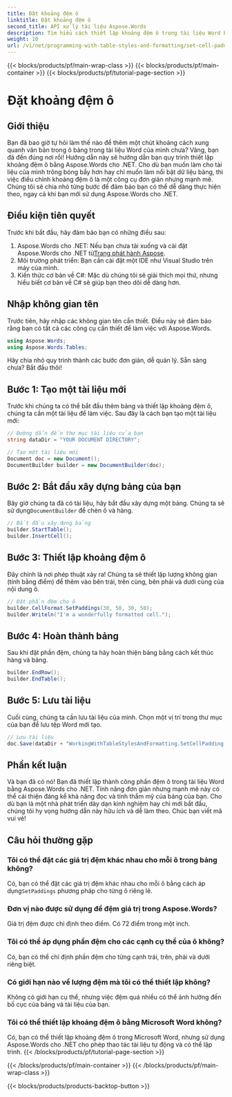 ```yaml
---
title: Đặt khoảng đệm ô
linktitle: Đặt khoảng đệm ô
second_title: API xử lý tài liệu Aspose.Words
description: Tìm hiểu cách thiết lập khoảng đệm ô trong tài liệu Word bằng Aspose.Words cho .NET với hướng dẫn từng bước của chúng tôi. Cải thiện định dạng bảng của tài liệu dễ dàng.
weight: 10
url: /vi/net/programming-with-table-styles-and-formatting/set-cell-padding/
---
```


{{< blocks/products/pf/main-wrap-class >}}
{{< blocks/products/pf/main-container >}}
{{< blocks/products/pf/tutorial-page-section >}}

# Đặt khoảng đệm ô

## Giới thiệu

Bạn đã bao giờ tự hỏi làm thế nào để thêm một chút khoảng cách xung quanh văn bản trong ô bảng trong tài liệu Word của mình chưa? Vâng, bạn đã đến đúng nơi rồi! Hướng dẫn này sẽ hướng dẫn bạn quy trình thiết lập khoảng đệm ô bằng Aspose.Words cho .NET. Cho dù bạn muốn làm cho tài liệu của mình trông bóng bẩy hơn hay chỉ muốn làm nổi bật dữ liệu bảng, thì việc điều chỉnh khoảng đệm ô là một công cụ đơn giản nhưng mạnh mẽ. Chúng tôi sẽ chia nhỏ từng bước để đảm bảo bạn có thể dễ dàng thực hiện theo, ngay cả khi bạn mới sử dụng Aspose.Words cho .NET.

## Điều kiện tiên quyết

Trước khi bắt đầu, hãy đảm bảo bạn có những điều sau:

1. Aspose.Words cho .NET: Nếu bạn chưa tải xuống và cài đặt Aspose.Words cho .NET từ[Trang phát hành Aspose](https://releases.aspose.com/words/net/).
2. Môi trường phát triển: Bạn cần cài đặt một IDE như Visual Studio trên máy của mình.
3. Kiến thức cơ bản về C#: Mặc dù chúng tôi sẽ giải thích mọi thứ, nhưng hiểu biết cơ bản về C# sẽ giúp bạn theo dõi dễ dàng hơn.

## Nhập không gian tên

Trước tiên, hãy nhập các không gian tên cần thiết. Điều này sẽ đảm bảo rằng bạn có tất cả các công cụ cần thiết để làm việc với Aspose.Words.

```csharp
using Aspose.Words;
using Aspose.Words.Tables;
```

Hãy chia nhỏ quy trình thành các bước đơn giản, dễ quản lý. Sẵn sàng chưa? Bắt đầu thôi!

## Bước 1: Tạo một tài liệu mới

Trước khi chúng ta có thể bắt đầu thêm bảng và thiết lập khoảng đệm ô, chúng ta cần một tài liệu để làm việc. Sau đây là cách bạn tạo một tài liệu mới:

```csharp
// Đường dẫn đến thư mục tài liệu của bạn
string dataDir = "YOUR DOCUMENT DIRECTORY";

// Tạo một tài liệu mới
Document doc = new Document();
DocumentBuilder builder = new DocumentBuilder(doc);
```

## Bước 2: Bắt đầu xây dựng bảng của bạn

 Bây giờ chúng ta đã có tài liệu, hãy bắt đầu xây dựng một bảng. Chúng ta sẽ sử dụng`DocumentBuilder` để chèn ô và hàng.

```csharp
// Bắt đầu xây dựng bảng
builder.StartTable();
builder.InsertCell();
```

## Bước 3: Thiết lập khoảng đệm ô

Đây chính là nơi phép thuật xảy ra! Chúng ta sẽ thiết lập lượng không gian (tính bằng điểm) để thêm vào bên trái, trên cùng, bên phải và dưới cùng của nội dung ô.

```csharp
// Đặt phần đệm cho ô
builder.CellFormat.SetPaddings(30, 50, 30, 50);
builder.Writeln("I'm a wonderfully formatted cell.");
```

## Bước 4: Hoàn thành bảng

Sau khi đặt phần đệm, chúng ta hãy hoàn thiện bảng bằng cách kết thúc hàng và bảng.

```csharp
builder.EndRow();
builder.EndTable();
```

## Bước 5: Lưu tài liệu

Cuối cùng, chúng ta cần lưu tài liệu của mình. Chọn một vị trí trong thư mục của bạn để lưu tệp Word mới tạo.

```csharp
// Lưu tài liệu
doc.Save(dataDir + "WorkingWithTableStylesAndFormatting.SetCellPadding.docx");
```

## Phần kết luận

Và bạn đã có nó! Bạn đã thiết lập thành công phần đệm ô trong tài liệu Word bằng Aspose.Words cho .NET. Tính năng đơn giản nhưng mạnh mẽ này có thể cải thiện đáng kể khả năng đọc và tính thẩm mỹ của bảng của bạn. Cho dù bạn là một nhà phát triển dày dạn kinh nghiệm hay chỉ mới bắt đầu, chúng tôi hy vọng hướng dẫn này hữu ích và dễ làm theo. Chúc bạn viết mã vui vẻ!

## Câu hỏi thường gặp

### Tôi có thể đặt các giá trị đệm khác nhau cho mỗi ô trong bảng không?
 Có, bạn có thể đặt các giá trị đệm khác nhau cho mỗi ô bằng cách áp dụng`SetPaddings` phương pháp cho từng ô riêng lẻ.

### Đơn vị nào được sử dụng để đệm giá trị trong Aspose.Words?
Giá trị đệm được chỉ định theo điểm. Có 72 điểm trong một inch.

### Tôi có thể áp dụng phần đệm cho các cạnh cụ thể của ô không?
Có, bạn có thể chỉ định phần đệm cho từng cạnh trái, trên, phải và dưới riêng biệt.

### Có giới hạn nào về lượng đệm mà tôi có thể thiết lập không?
Không có giới hạn cụ thể, nhưng việc đệm quá nhiều có thể ảnh hưởng đến bố cục của bảng và tài liệu của bạn.

### Tôi có thể thiết lập khoảng đệm ô bằng Microsoft Word không?
Có, bạn có thể thiết lập khoảng đệm ô trong Microsoft Word, nhưng sử dụng Aspose.Words cho .NET cho phép thao tác tài liệu tự động và có thể lập trình.
{{< /blocks/products/pf/tutorial-page-section >}}

{{< /blocks/products/pf/main-container >}}
{{< /blocks/products/pf/main-wrap-class >}}

{{< blocks/products/products-backtop-button >}}
